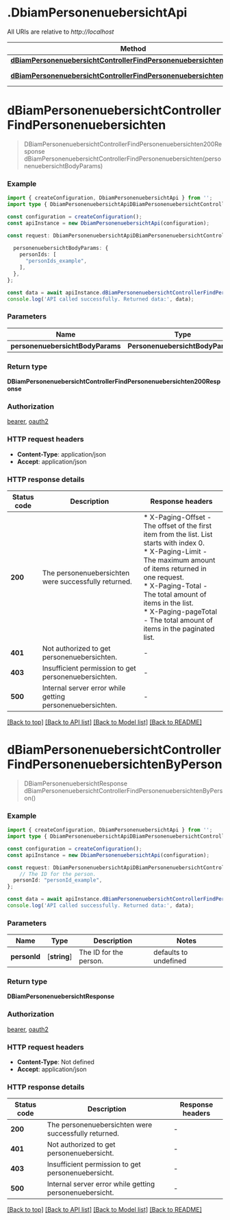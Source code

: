 # .DbiamPersonenuebersichtApi

All URIs are relative to *http://localhost*

Method | HTTP request | Description
------------- | ------------- | -------------
[**dBiamPersonenuebersichtControllerFindPersonenuebersichten**](DbiamPersonenuebersichtApi.md#dBiamPersonenuebersichtControllerFindPersonenuebersichten) | **POST** /api/dbiam/personenuebersicht | 
[**dBiamPersonenuebersichtControllerFindPersonenuebersichtenByPerson**](DbiamPersonenuebersichtApi.md#dBiamPersonenuebersichtControllerFindPersonenuebersichtenByPerson) | **GET** /api/dbiam/personenuebersicht/{personId} | 


# **dBiamPersonenuebersichtControllerFindPersonenuebersichten**
> DBiamPersonenuebersichtControllerFindPersonenuebersichten200Response dBiamPersonenuebersichtControllerFindPersonenuebersichten(personenuebersichtBodyParams)


### Example


```typescript
import { createConfiguration, DbiamPersonenuebersichtApi } from '';
import type { DbiamPersonenuebersichtApiDBiamPersonenuebersichtControllerFindPersonenuebersichtenRequest } from '';

const configuration = createConfiguration();
const apiInstance = new DbiamPersonenuebersichtApi(configuration);

const request: DbiamPersonenuebersichtApiDBiamPersonenuebersichtControllerFindPersonenuebersichtenRequest = {
  
  personenuebersichtBodyParams: {
    personIds: [
      "personIds_example",
    ],
  },
};

const data = await apiInstance.dBiamPersonenuebersichtControllerFindPersonenuebersichten(request);
console.log('API called successfully. Returned data:', data);
```


### Parameters

Name | Type | Description  | Notes
------------- | ------------- | ------------- | -------------
 **personenuebersichtBodyParams** | **PersonenuebersichtBodyParams**|  |


### Return type

**DBiamPersonenuebersichtControllerFindPersonenuebersichten200Response**

### Authorization

[bearer](README.md#bearer), [oauth2](README.md#oauth2)

### HTTP request headers

 - **Content-Type**: application/json
 - **Accept**: application/json


### HTTP response details
| Status code | Description | Response headers |
|-------------|-------------|------------------|
**200** | The personenuebersichten were successfully returned. |  * X-Paging-Offset - The offset of the first item from the list. List starts with index 0. <br>  * X-Paging-Limit - The maximum amount of items returned in one request. <br>  * X-Paging-Total - The total amount of items in the list. <br>  * X-Paging-pageTotal - The total amount of items in the paginated list. <br>  |
**401** | Not authorized to get personenuebersichten. |  -  |
**403** | Insufficient permission to get personenuebersichten. |  -  |
**500** | Internal server error while getting personenuebersichten. |  -  |

[[Back to top]](#) [[Back to API list]](README.md#documentation-for-api-endpoints) [[Back to Model list]](README.md#documentation-for-models) [[Back to README]](README.md)

# **dBiamPersonenuebersichtControllerFindPersonenuebersichtenByPerson**
> DBiamPersonenuebersichtResponse dBiamPersonenuebersichtControllerFindPersonenuebersichtenByPerson()


### Example


```typescript
import { createConfiguration, DbiamPersonenuebersichtApi } from '';
import type { DbiamPersonenuebersichtApiDBiamPersonenuebersichtControllerFindPersonenuebersichtenByPersonRequest } from '';

const configuration = createConfiguration();
const apiInstance = new DbiamPersonenuebersichtApi(configuration);

const request: DbiamPersonenuebersichtApiDBiamPersonenuebersichtControllerFindPersonenuebersichtenByPersonRequest = {
    // The ID for the person.
  personId: "personId_example",
};

const data = await apiInstance.dBiamPersonenuebersichtControllerFindPersonenuebersichtenByPerson(request);
console.log('API called successfully. Returned data:', data);
```


### Parameters

Name | Type | Description  | Notes
------------- | ------------- | ------------- | -------------
 **personId** | [**string**] | The ID for the person. | defaults to undefined


### Return type

**DBiamPersonenuebersichtResponse**

### Authorization

[bearer](README.md#bearer), [oauth2](README.md#oauth2)

### HTTP request headers

 - **Content-Type**: Not defined
 - **Accept**: application/json


### HTTP response details
| Status code | Description | Response headers |
|-------------|-------------|------------------|
**200** | The personenuebersichten were successfully returned. |  -  |
**401** | Not authorized to get personenuebersicht. |  -  |
**403** | Insufficient permission to get personenuebersicht. |  -  |
**500** | Internal server error while getting personenuebersicht. |  -  |

[[Back to top]](#) [[Back to API list]](README.md#documentation-for-api-endpoints) [[Back to Model list]](README.md#documentation-for-models) [[Back to README]](README.md)


